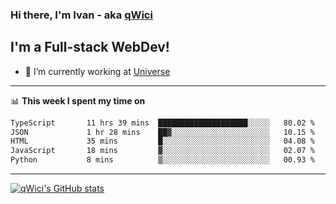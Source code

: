 ### Hi there, I'm Ivan - aka [qWici][website]

## I'm a Full-stack WebDev!
- 🔭 I’m currently working at [Universe][universe]

---

📊 **This week I spent my time on**
<!--START_SECTION:waka-->

```txt
TypeScript       11 hrs 39 mins  ████████████████████░░░░░   80.02 %
JSON             1 hr 28 mins    ██▓░░░░░░░░░░░░░░░░░░░░░░   10.15 %
HTML             35 mins         █░░░░░░░░░░░░░░░░░░░░░░░░   04.08 %
JavaScript       18 mins         ▓░░░░░░░░░░░░░░░░░░░░░░░░   02.07 %
Python           8 mins          ▒░░░░░░░░░░░░░░░░░░░░░░░░   00.93 %
```

<!--END_SECTION:waka-->

---

[![qWici's GitHub stats](https://github-readme-stats.vercel.app/api?username=qWici)](https://github.com/qWici/github-readme-stats)

[website]: https://devkucher.com
[twitter]: https://twitter.com/KucherDev
[linkedin]: https://www.linkedin.com/in/ivankucher
[universe]: https://universeapps.limited
